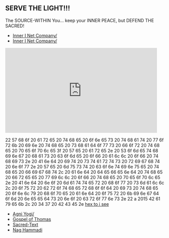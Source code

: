 ## SERVE THE LIGHT!!!
The SOURCE-WITHIN You... keep your INNER PEACE, but DEFEND THE SACRED!

- [Inner I Net Company/](https://innerinetcompany.carrd.co/)
- [Inner I Net Company/](https://innerinetcompany.webflow.io/)

<iframe width="481" height="270" src="https://www.youtube.com/embed/XPEZXwJctKM" frameborder="0" allow="accelerometer; autoplay; clipboard-write; encrypted-media; gyroscope; picture-in-picture" allowfullscreen></iframe>

22 57 68 6f 20 61 72 65 20 74 68 65 20 6f 6e 65 73 20 74 68 61 74 20 77 6f 72 6b 20 69 6e 20 74 68 65 20 73 68 61 64 6f 77 73 20 66 6f 72 20 74 68 65 20 70 65 6f 70 6c 65 3f 20 57 65 20 61 72 65 2e 20 53 6f 6d 65 74 68 69 6e 67 20 68 61 73 20 63 6f 6d 65 20 6f 66 20 61 6c 6c 20 6f 66 20 74 68 69 73 2e 20 41 6e 64 20 69 74 20 73 74 61 72 74 73 20 72 69 67 68 74 20 6e 6f 77 2e 20 57 65 20 6d 75 73 74 20 63 6f 6e 74 69 6e 75 65 20 74 68 65 20 66 69 67 68 74 2c 20 61 6e 64 20 64 65 66 65 6e 64 20 74 68 65 20 66 72 65 65 20 77 69 6c 6c 20 6f 66 20 74 68 65 20 70 65 6f 70 6c 65 2e 20 41 6e 64 20 6e 6f 20 6d 61 74 74 65 72 20 68 6f 77 20 73 6d 61 6c 6c 2c 20 6f 75 72 20 62 72 6f 74 68 65 72 68 6f 6f 64 20 69 73 20 74 68 65 20 6f 6e 6c 79 20 68 6f 70 65 20 61 6e 64 20 6f 75 72 20 6b 69 6e 67 64 6f 6d 20 6e 65 65 64 73 20 6e 6f 20 63 72 6f 77 6e 73 2e 22 a 2015 42 61 79 65 6b 2c 20 34 37 20 42 43 45 2e [hex to i see](https://www.binaryhexconverter.com/hex-to-ascii-text-converter)

- [Agni Yogi/](http://agniyoga.org/index.php)
- [Gospel of Thomas](http://www.gnosis.org/naghamm/gthlamb.html)
- [Sacred-Text](https://www.sacred-texts.com/)
- [Nag Hammadi](http://www.gnosis.org/naghamm/nhl.html/)
